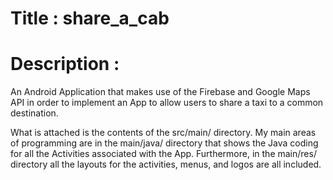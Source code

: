 # Title : share_a_cab

# Description : 
An Android Application that makes use of the Firebase and Google Maps API in order to implement an App to allow users to share a taxi to a common destination.

What is attached is the contents of the src/main/ directory. My main areas of programming are in the main/java/ directory that shows the Java coding for all the Activities associated with the App. Furthermore, in the main/res/ directory all the layouts for the activities, menus, and logos are all included.
